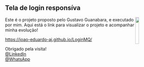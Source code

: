 ## Tela de login responsíva

<img src="https://octodex.github.com/images/baracktocat.jpg" width="15%" align="right">

Este é o projeto proposto pelo Gustavo Guanabara, e executado por mim.
Aqui está o link para visualizar o projeto e acompanhar minha evolução!

https://joao-eduardo-aj.github.io/LoginMQ/

Obrigado pela visita!<br>
[@LinkedIn](https://www.linkedin.com/in/joao-eduardo-2000s/) <br>
[@WhatsApp](https://wa.me/qr/MV4NC2VANIZRC1)
